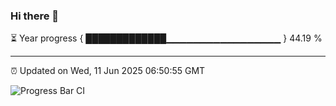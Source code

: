 ### Hi there 👋

⏳ Year progress { █████████████▁▁▁▁▁▁▁▁▁▁▁▁▁▁▁▁▁ } 44.19 %

---

⏰ Updated on Wed, 11 Jun 2025 06:50:55 GMT

![Progress Bar CI](https://github.com/IshwaranRudhara/GIT-ACTION/workflows/Progress%20Bar%20CI/badge.svg)
